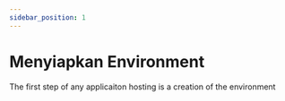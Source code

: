 ```yaml
---
sidebar_position: 1
---
```

# Menyiapkan Environment
The first step of any applicaiton hosting is a creation of the environment